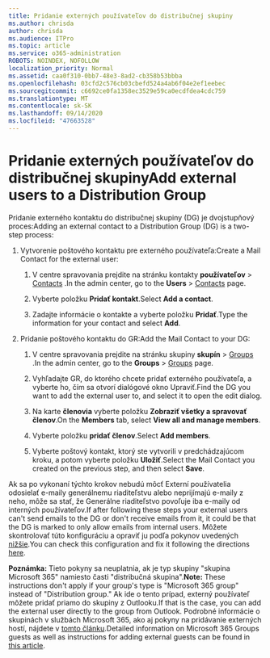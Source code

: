 ```yaml
---
title: Pridanie externých používateľov do distribučnej skupiny
ms.author: chrisda
author: chrisda
ms.audience: ITPro
ms.topic: article
ms.service: o365-administration
ROBOTS: NOINDEX, NOFOLLOW
localization_priority: Normal
ms.assetid: caa0f310-0bb7-48e3-8ad2-cb358b53bbba
ms.openlocfilehash: 03cfd2c576cb03cbefd524a4ab6f04e2ef1eebec
ms.sourcegitcommit: c6692ce0fa1358ec3529e59ca0ecdfdea4cdc759
ms.translationtype: MT
ms.contentlocale: sk-SK
ms.lasthandoff: 09/14/2020
ms.locfileid: "47663528"
---
```

# <a name="add-external-users-to-a-distribution-group"></a><span data-ttu-id="4b273-102">Pridanie externých používateľov do distribučnej skupiny</span><span class="sxs-lookup"><span data-stu-id="4b273-102">Add external users to a Distribution Group</span></span>

<span data-ttu-id="4b273-103">Pridanie externého kontaktu do distribučnej skupiny (DG) je dvojstupňový proces:</span><span class="sxs-lookup"><span data-stu-id="4b273-103">Adding an external contact to a Distribution Group (DG) is a two-step process:</span></span>
  
1. <span data-ttu-id="4b273-104">Vytvorenie poštového kontaktu pre externého používateľa:</span><span class="sxs-lookup"><span data-stu-id="4b273-104">Create a Mail Contact for the external user:</span></span>
    
    1. <span data-ttu-id="4b273-105">V centre spravovania prejdite na stránku kontakty **používateľov**  >  [Contacts](https://admin.microsoft.com/adminportal/home#/Contact) .</span><span class="sxs-lookup"><span data-stu-id="4b273-105">In the admin center, go to the **Users** > [Contacts](https://admin.microsoft.com/adminportal/home#/Contact) page.</span></span> 
    
    2. <span data-ttu-id="4b273-106">Vyberte položku **Pridať kontakt**.</span><span class="sxs-lookup"><span data-stu-id="4b273-106">Select **Add a contact**.</span></span>
    
    3. <span data-ttu-id="4b273-107">Zadajte informácie o kontakte a vyberte položku **Pridať**.</span><span class="sxs-lookup"><span data-stu-id="4b273-107">Type the information for your contact and select **Add**.</span></span>
    
2. <span data-ttu-id="4b273-108">Pridanie poštového kontaktu do GR:</span><span class="sxs-lookup"><span data-stu-id="4b273-108">Add the Mail Contact to your DG:</span></span>
    
    1. <span data-ttu-id="4b273-109">V centre spravovania prejdite na stránku skupiny **skupín**  >  [Groups](https://admin.microsoft.com/adminportal/home#/groups) .</span><span class="sxs-lookup"><span data-stu-id="4b273-109">In the admin center, go to the **Groups** > [Groups](https://admin.microsoft.com/adminportal/home#/groups) page.</span></span> 
    
    2. <span data-ttu-id="4b273-110">Vyhľadajte GR, do ktorého chcete pridať externého používateľa, a vyberte ho, čím sa otvorí dialógové okno Upraviť.</span><span class="sxs-lookup"><span data-stu-id="4b273-110">Find the DG you want to add the external user to, and select it to open the edit dialog.</span></span>
    
    3. <span data-ttu-id="4b273-111">Na karte **členovia** vyberte položku **Zobraziť všetky a spravovať členov**.</span><span class="sxs-lookup"><span data-stu-id="4b273-111">On the **Members** tab, select **View all and manage members**.</span></span> 
    
    4. <span data-ttu-id="4b273-112">Vyberte položku **pridať členov**.</span><span class="sxs-lookup"><span data-stu-id="4b273-112">Select **Add members**.</span></span>
    
    5. <span data-ttu-id="4b273-113">Vyberte poštový kontakt, ktorý ste vytvorili v predchádzajúcom kroku, a potom vyberte položku **Uložiť**.</span><span class="sxs-lookup"><span data-stu-id="4b273-113">Select the Mail Contact you created on the previous step, and then select **Save**.</span></span>
    
<span data-ttu-id="4b273-114">Ak sa po vykonaní týchto krokov nebudú môcť Externí používatelia odosielať e-maily generálnemu riaditeľstvu alebo neprijímajú e-maily z neho, môže sa stať, že Generálne riaditeľstvo povoľuje iba e-maily od interných používateľov.</span><span class="sxs-lookup"><span data-stu-id="4b273-114">If after following these steps your external users can't send emails to the DG or don't receive emails from it, it could be that the DG is marked to only allow emails from internal users.</span></span> <span data-ttu-id="4b273-115">Môžete skontrolovať túto konfiguráciu a opraviť ju podľa pokynov uvedených [nižšie](https://docs.microsoft.com/exchange/mail-flow-best-practices/non-delivery-reports-in-exchange-online/fix-error-code-5-7-133-in-exchange-online).</span><span class="sxs-lookup"><span data-stu-id="4b273-115">You can check this configuration and fix it following the directions [here](https://docs.microsoft.com/exchange/mail-flow-best-practices/non-delivery-reports-in-exchange-online/fix-error-code-5-7-133-in-exchange-online).</span></span>
  
 <span data-ttu-id="4b273-116">**Poznámka:** Tieto pokyny sa neuplatnia, ak je typ skupiny "skupina Microsoft 365" namiesto časti "distribučná skupina".</span><span class="sxs-lookup"><span data-stu-id="4b273-116">**Note:** These instructions don't apply if your group's type is "Microsoft 365 group" instead of "Distribution group."</span></span> <span data-ttu-id="4b273-117">Ak ide o tento prípad, externý používateľ môžete pridať priamo do skupiny z Outlooku.</span><span class="sxs-lookup"><span data-stu-id="4b273-117">If that is the case, you can add the external user directly to the group from Outlook.</span></span> <span data-ttu-id="4b273-118">Podrobné informácie o skupinách v službách Microsoft 365, ako aj pokyny na pridávanie externých hostí, nájdete v [tomto článku](https://support.office.com/article/Guest-access-in-Office-365-Groups-bfc7a840-868f-4fd6-a390-f347bf51aff6.aspx).</span><span class="sxs-lookup"><span data-stu-id="4b273-118">Detailed information on Microsoft 365 Groups guests as well as instructions for adding external guests can be found in [this article](https://support.office.com/article/Guest-access-in-Office-365-Groups-bfc7a840-868f-4fd6-a390-f347bf51aff6.aspx).</span></span>
  
